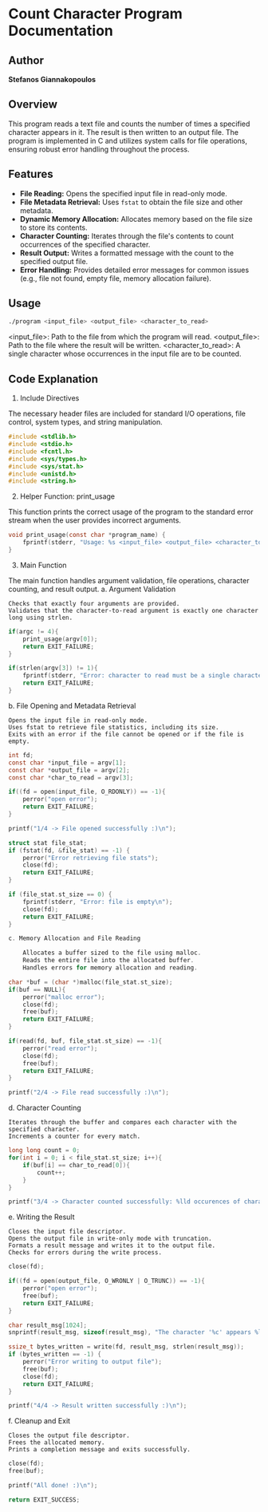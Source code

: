 # Count Character Program Documentation

## Author
**Stefanos Giannakopoulos**

## Overview
This program reads a text file and counts the number of times a specified character appears in it. The result is then written to an output file. The program is implemented in C and utilizes system calls for file operations, ensuring robust error handling throughout the process.

## Features
- **File Reading:** Opens the specified input file in read-only mode.
- **File Metadata Retrieval:** Uses `fstat` to obtain the file size and other metadata.
- **Dynamic Memory Allocation:** Allocates memory based on the file size to store its contents.
- **Character Counting:** Iterates through the file's contents to count occurrences of the specified character.
- **Result Output:** Writes a formatted message with the count to the specified output file.
- **Error Handling:** Provides detailed error messages for common issues (e.g., file not found, empty file, memory allocation failure).

## Usage
```bash
./program <input_file> <output_file> <character_to_read>
```

<input_file>: Path to the file from which the program will read.
<output_file>: Path to the file where the result will be written.
<character_to_read>: A single character whose occurrences in the input file are to be counted.

## Code Explanation
1. Include Directives

The necessary header files are included for standard I/O operations, file control, system types, and string manipulation.
```c
#include <stdlib.h>
#include <stdio.h>
#include <fcntl.h>
#include <sys/types.h>
#include <sys/stat.h>
#include <unistd.h>
#include <string.h>
```
2. Helper Function: print_usage

This function prints the correct usage of the program to the standard error stream when the user provides incorrect arguments.
```c
void print_usage(const char *program_name) {
    fprintf(stderr, "Usage: %s <input_file> <output_file> <character_to_read>\n", program_name);
}
```
3. Main Function

The main function handles argument validation, file operations, character counting, and result output.
a. Argument Validation

    Checks that exactly four arguments are provided.
    Validates that the character-to-read argument is exactly one character long using strlen.
```c
if(argc != 4){ 
    print_usage(argv[0]);
    return EXIT_FAILURE;
}

if(strlen(argv[3]) != 1){ 
    fprintf(stderr, "Error: character to read must be a single character\n");
    return EXIT_FAILURE;
}
```

b. File Opening and Metadata Retrieval

    Opens the input file in read-only mode.
    Uses fstat to retrieve file statistics, including its size.
    Exits with an error if the file cannot be opened or if the file is empty.

```c
int fd;
const char *input_file = argv[1]; 
const char *output_file = argv[2];
const char *char_to_read = argv[3];

if((fd = open(input_file, O_RDONLY)) == -1){  
    perror("open error");
    return EXIT_FAILURE;
}

printf("1/4 -> File opened successfully :)\n");

struct stat file_stat;
if (fstat(fd, &file_stat) == -1) {
    perror("Error retrieving file stats");
    close(fd);
    return EXIT_FAILURE;
}

if (file_stat.st_size == 0) {
    fprintf(stderr, "Error: file is empty\n");
    close(fd);
    return EXIT_FAILURE;
}

c. Memory Allocation and File Reading

    Allocates a buffer sized to the file using malloc.
    Reads the entire file into the allocated buffer.
    Handles errors for memory allocation and reading.

char *buf = (char *)malloc(file_stat.st_size);
if(buf == NULL){
    perror("malloc error");
    close(fd);
    free(buf);
    return EXIT_FAILURE;
}

if(read(fd, buf, file_stat.st_size) == -1){ 
    perror("read error");
    close(fd);
    free(buf);
    return EXIT_FAILURE;
}

printf("2/4 -> File read successfully :)\n");
```

d. Character Counting

    Iterates through the buffer and compares each character with the specified character.
    Increments a counter for every match.
```c
long long count = 0; 
for(int i = 0; i < file_stat.st_size; i++){
    if(buf[i] == char_to_read[0]){
        count++;
    }
}

printf("3/4 -> Character counted successfully: %lld occurences of character %c :)\n", count, char_to_read[0]);
```

e. Writing the Result

    Closes the input file descriptor.
    Opens the output file in write-only mode with truncation.
    Formats a result message and writes it to the output file.
    Checks for errors during the write process.
```c
close(fd);

if((fd = open(output_file, O_WRONLY | O_TRUNC)) == -1){
    perror("open error");
    free(buf);
    return EXIT_FAILURE;
}

char result_msg[1024];
snprintf(result_msg, sizeof(result_msg), "The character '%c' appears %lld times in file %s.\n", char_to_read[0], count, input_file);

ssize_t bytes_written = write(fd, result_msg, strlen(result_msg));
if (bytes_written == -1) {
    perror("Error writing to output file");
    free(buf);
    close(fd);
    return EXIT_FAILURE;  
}

printf("4/4 -> Result written successfully :)\n");
```
f. Cleanup and Exit

    Closes the output file descriptor.
    Frees the allocated memory.
    Prints a completion message and exits successfully.

```c
close(fd);
free(buf);

printf("All done! :)\n");

return EXIT_SUCCESS;
```
